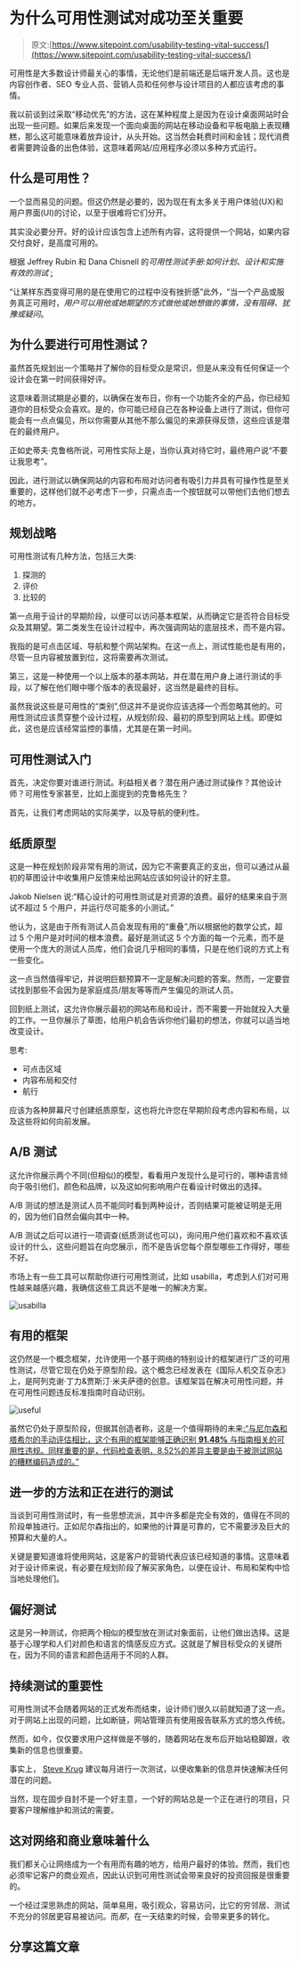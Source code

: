 # 为什么可用性测试对成功至关重要

> 原文:[https://www.sitepoint.com/usability-testing-vital-success/](https://www.sitepoint.com/usability-testing-vital-success/)

可用性是大多数设计师最关心的事情，无论他们是前端还是后端开发人员。这也是内容创作者、SEO 专业人员、营销人员和任何参与设计项目的人都应该考虑的事情。

我以前谈到过采取“移动优先”的方法，这在某种程度上是因为在设计桌面网站时会出现一些问题。如果后来发现一个面向桌面的网站在移动设备和平板电脑上表现糟糕，那么这可能意味着放弃设计，从头开始。这当然会耗费时间和金钱；现代消费者需要跨设备的出色体验，这意味着网站/应用程序必须以多种方式运行。

## 什么是可用性？

一个显而易见的问题。但这仍然是必要的，因为现在有太多关于用户体验(UX)和用户界面(UI)的讨论，以至于很难将它们分开。

其实没必要分开。好的设计应该包含上述所有内容，这将提供一个网站，如果内容交付良好，是高度可用的。

根据 Jeffrey Rubin 和 Dana Chisnell 的*可用性测试手册:如何计划、设计和实施有效的测试* [:](http://books.google.co.uk/books?id=LyLSSg_a5kQC&printsec=frontcover#v=onepage&q&f=false)

“让某样东西变得可用的是在使用它的过程中没有挫折感”此外，“当一个产品或服务真正可用时，*用户可以用他或她期望的方式做他或她想做的事情，没有阻碍、犹豫或疑问*。

## 为什么要进行可用性测试？

虽然首先规划出一个策略并了解你的目标受众是常识，但是从来没有任何保证一个设计会在第一时间获得好评。

这意味着测试期是必要的，以确保在发布日，你有一个功能齐全的产品，你已经知道你的目标受众会喜欢。是的，你可能已经自己在各种设备上进行了测试，但你可能会有一点点偏见，所以你需要从其他不那么偏见的来源获得反馈，这些应该是潜在的最终用户。

正如史蒂夫·克鲁格所说，可用性实际上是，当你认真对待它时，最终用户说“不要让我思考”。

因此，进行测试以确保网站的内容和布局对访问者有吸引力并具有可操作性是至关重要的，这样他们就不必考虑下一步，只需点击一个按钮就可以带他们去他们想去的地方。

## 规划战略

可用性测试有几种方法，包括三大类:

1.  探测的
2.  评价
3.  比较的

第一点用于设计的早期阶段，以便可以访问基本框架，从而确定它是否符合目标受众及其期望。第二类发生在设计过程中，再次强调网站的底层技术，而不是内容。

我指的是可点击区域、导航和整个网站架构。在这一点上，测试性能也是有用的，尽管一旦内容被放置到位，这将需要再次测试。

第三，这是一种使用一个以上版本的基本网站，并在潜在用户身上进行测试的手段，以了解在他们眼中哪个版本的表现最好，这当然是最终的目标。

虽然我说这些是可用性的“类别”,但这并不是说你应该选择一个而忽略其他的。可用性测试应该贯穿整个设计过程，从规划阶段、最初的原型到网站上线。即便如此，这也是应该经常监控的事情，尤其是在第一时间。

## 可用性测试入门

首先，决定你要对谁进行测试。利益相关者？潜在用户通过测试操作？其他设计师？可用性专家甚至，比如上面提到的克鲁格先生？

首先，让我们考虑网站的实际美学，以及导航的便利性。

## 纸质原型

这是一种在规划阶段非常有用的测试，因为它不需要真正的支出，但可以通过从最初的草图设计中收集用户反馈来给出网站应该如何设计的好主意。

Jakob Nielsen 说:“精心设计的可用性测试是对资源的浪费。最好的结果来自于测试不超过 5 个用户，并运行尽可能多的小测试。”

他认为，这是由于所有测试人员会发现有用的“重叠”,所以根据他的数学公式，超过 5 个用户是对时间的根本浪费。最好是测试这 5 个方面的每一个元素，而不是使用一个庞大的测试人员库，他们会说几乎相同的事情，只是在他们说的方式上有一些变化。

这一点当然值得牢记，并说明巨额预算不一定是解决问题的答案。然而，一定要尝试找到那些不会因为是家庭成员/朋友等等而产生偏见的测试人员。

回到纸上测试，这允许你展示最初的网站布局和设计，而不需要一开始就投入大量的工作。一旦你展示了草图，给用户机会告诉你他们最初的想法，你就可以适当地改变设计。

思考:

*   可点击区域
*   内容布局和交付
*   航行

应该为各种屏幕尺寸创建纸质原型，这也将允许您在早期阶段考虑内容和布局，以及这些将如何向前发展。

## A/B 测试

这允许你展示两个不同(但相似)的模型，看看用户发现什么是可行的，哪种语言倾向于吸引他们，颜色和品牌，以及这如何影响用户在看设计时做出的选择。

A/B 测试的想法是测试人员不能同时看到两种设计，否则结果可能被证明是无用的，因为他们自然会偏向其中一种。

A/B 测试之后可以进行一项调查(纸质测试也可以)，询问用户他们喜欢和不喜欢该设计的什么，这些问题旨在向您展示，而不是告诉您每个原型哪些工作得好，哪些不好。

市场上有一些工具可以帮助你进行可用性测试，比如 usabilla，考虑到人们对可用性越来越感兴趣，我确信这些工具远不是唯一的解决方案。

![usabilla](../Images/9cd546762dfbeed36185a3f57e22de26.png)

## 有用的框架

这仍然是一个概念框架，允许使用一个基于网络的特别设计的框架进行广泛的可用性测试，尽管它现在仍处于原型阶段。这个概念已经发表在《国际人机交互杂志》 上，是阿列克谢·丁力&贾斯汀·米夫萨德的创意。该框架旨在解决可用性问题，并在可用性问题违反标准指南时自动识别。

![useful](../Images/456c30cf89fe69ffff02f892a53bd789.png)

虽然它仍处于原型阶段，但据其创造者称，这是一个值得期待的未来[:“与尼尔森和塔希尔的手动评估相比，这个有用的框架能够正确识别 **91.48%** 与指南相关的可用性违规。同样重要的是，代码检查表明，8.52%的差异主要是由于被测试网站的糟糕编码造成的。”](http://usabilitygeek.com/useful-a-framework-to-automate-website-usability-evaluation-part-2/)

## 进一步的方法和正在进行的测试

当谈到可用性测试时，有一些思想流派，其中许多都是完全有效的，值得在不同的阶段单独进行。正如尼尔森指出的，如果他的计算是可靠的，它不需要涉及巨大的预算和大量的人。

关键是要知道谁将使用网站，这是客户的营销代表应该已经知道的事情。这意味着对于设计师来说，有必要在规划阶段了解买家角色，以便在设计、布局和架构中恰当地处理他们。

## 偏好测试

这是另一种测试，你把两个相似的模型放在测试对象面前，让他们做出选择。这是基于心理学和人们对颜色和语言的情感反应方式。这就是了解目标受众的关键所在，因为不同的语言和颜色适用于不同的人群。

## 持续测试的重要性

可用性测试不会随着网站的正式发布而结束，设计师们很久以前就知道了这一点。对于网站上出现的问题，比如断链，网站管理员有使用报告联系方式的悠久传统。

然而，如今，仅仅要求用户这样做是不够的，随着网站在发布后开始站稳脚跟，收集新的信息也很重要。

事实上， [Steve Krug](http://www.sensible.com/about.html) 建议每月进行一次测试，以便收集新的信息并快速解决任何潜在的问题。

当然，现在固步自封不是一个好主意，一个好的网站总是一个正在进行的项目，只要客户理解维护和测试的需要。

## 这对网络和商业意味着什么

我们都关心让网络成为一个有用而有趣的地方，给用户最好的体验。然而，我们也必须牢记客户的商业观点，因此认识到可用性测试会带来良好的投资回报是很重要的。

一个经过深思熟虑的网站，简单易用，吸引观众，容易访问，比它的穷邻居、测试不充分的邻居更容易被访问。而*那*，在一天结束的时候，会带来更多的转化。

## 分享这篇文章